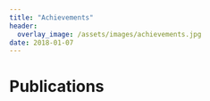 ```yaml
---
title: "Achievements"
header:
  overlay_image: /assets/images/achievements.jpg
date: 2018-01-07
---
```


# Publications

